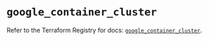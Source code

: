 # `google_container_cluster`

Refer to the Terraform Registry for docs: [`google_container_cluster`](https://registry.terraform.io/providers/hashicorp/google/6.34.0/docs/resources/container_cluster).
